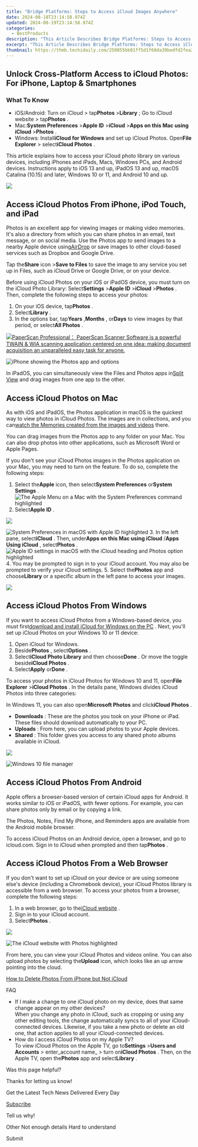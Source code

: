 ```yaml
---
title: "Bridge Platforms: Steps to Access iCloud Images Anywhere"
date: 2024-08-18T23:14:58.974Z
updated: 2024-08-19T23:14:58.974Z
categories:
  - BestProducts
description: "This Article Describes Bridge Platforms: Steps to Access iCloud Images Anywhere"
excerpt: "This Article Describes Bridge Platforms: Steps to Access iCloud Images Anywhere"
thumbnail: https://thmb.techidaily.com/250855bb01ff5d1f68da39bedfd2fea2571983e53726cd5cc186abc1510baddd.jpg
---
```


## Unlock Cross-Platform Access to iCloud Photos: For iPhone, Laptop & Smartphones
### What To Know

* iOS/Android: Turn on iCloud > tap**Photos** \>**Library** ; Go to iCloud website > tap**Photos** .
* Mac:**System Preferences** \>**Apple ID** \>**iCloud** \>**Apps on this Mac using iCloud** \>**Photos** .
* Windows: Install**iCloud for Windows** and set up iCloud Photos. Open**File Explorer** \> select**iCloud Photos** .

 This article explains how to access your iCloud photo library on various devices, including iPhones and iPads, Macs, Windows PCs, and Android devices. Instructions apply to iOS 13 and up, iPadOS 13 and up, macOS Catalina (10.15) and later, Windows 10 or 11, and Android 10 and up.

<!-- affiliate ads begin -->
<a href="https://secure.2checkout.com/order/checkout.php?PRODS=3851655&QTY=1&AFFILIATE=108875&CART=1"><img src="http://www.aiseesoft.com/avangate/30p/banner.jpg" border="0"></a>
<!-- affiliate ads end -->
## Access iCloud Photos From iPhone, iPod Touch, and iPad

 ​Photos is an excellent app for viewing images or making video memories. It's also a directory from which you can share photos in an email, text message, or on social media. Use the Photos app to send images to a nearby Apple device using[AirDrop](https://www.lifewire.com/what-is-airdrop-how-does-it-work-1994512) or save images to other cloud-based services such as Dropbox and Google Drive.

 Tap the**Share** icon >**Save to Files** to save the image to any service you set up in Files, such as iCloud Drive or Google Drive, or on your device.

 Before using iCloud Photos on your iOS or iPadOS device, you must turn on the iCloud Photo Library: Select**Settings** \>**Apple ID** \>**iCloud** \>**Photos** . Then, complete the following steps to access your photos:  

1. On your iOS device, tap**Photos** .
2. Select**Library** .
3. In the options bar, tap**Years** ,**Months** , or**Days** to view images by that period, or select**All Photos** .  
<!-- affiliate ads begin -->
<a href="https://secure.2checkout.com/order/checkout.php?PRODS=37540879&QTY=1&AFFILIATE=108875&CART=1"><img src="https://paperscan.orpalis.com/img/content/You_prefer_to_use.png" border="0">PaperScan Professional： PaperScan Scanner Software is a powerful TWAIN & WIA scanning application centered on one idea: making document acquisition an unparalleled easy task for anyone.</a>
<!-- affiliate ads end -->
![iPhone showing the Photos app and options](https://www.lifewire.com/thmb/XPOU0F5F0UI8M7wotn1r-220_Cw=/1500x0/filters:no_upscale():max_bytes(150000):strip_icc():format(webp)/001-access-your-icloud-photos-4160237-a804369bef5d49a3bc689a3977550fe4.jpg)

 In iPadOS, you can simultaneously view the Files and Photos apps in[Split View](https://www.lifewire.com/how-to-use-ipad-split-screen-4687495) and drag images from one app to the other.

## Access iCloud Photos on Mac

 As with iOS and iPadOS, the Photos application in macOS is the quickest way to view photos in iCloud Photos. The images are in collections, and you can[watch the Memories created from the images and videos](https://www.lifewire.com/how-to-create-photo-memories-on-the-ipad-4089908) there.

 You can drag images from the Photos app to any folder on your Mac. You can also drop photos into other applications, such as Microsoft Word or Apple Pages.

 If you don't see your iCloud Photos images in the Photos application on your Mac, you may need to turn on the feature. To do so, complete the following steps:

1. Select the**Apple** icon, then select**System Preferences** or**System Settings** .  
![The Apple Menu on a Mac with the System Preferences command highlighted](https://www.lifewire.com/thmb/T3OcI7y9tFRmLnISf6O6oqUfAiQ=/1500x0/filters:no_upscale():max_bytes(150000):strip_icc():format(webp)/001-how-to-delete-a-user-on-mac-4570933-0a85f7427df3471bbe29258883f2aaba.jpg)
2. Select**Apple ID** .  
<!-- affiliate ads begin -->
<a href="https://shop.systoolsgroup.com/affiliate.php?ACCOUNT=SYSTOOBY&AFFILIATE=108875&PATH=https%3A%2F%2Fwww.systoolsgroup.com%3FAFFILIATE%3D108875%26RESOURCE%3DSysTools%2BSQL%2BRecovery"><img src="https://www.systoolsgroup.com/box/sql-recovery.png" border="0"></a>
<!-- affiliate ads end -->
![System Preferences in macOS with Apple ID highlighted](https://www.lifewire.com/thmb/MtZY142GLxqRgBGi8ySlodIEnx4=/1500x0/filters:no_upscale():max_bytes(150000):strip_icc():format(webp)/001-access-your-icloud-photos-4160237-6c1e6b2701964132aab689c971980af6.jpg)
3. In the left pane, select**iCloud** . Then, under**Apps on this Mac using iCloud** /**Apps Using iCloud** , select**Photos** .  
![Apple ID settings in macOS with the iCloud heading and Photos option highlighted](https://www.lifewire.com/thmb/pzrq6A7p9mU37yIFIrAm2TfxnYY=/1500x0/filters:no_upscale():max_bytes(150000):strip_icc():format(webp)/002-access-your-icloud-photos-4160237-10b449a2292143fb8d9e11ae4a621ed5.jpg)
4. You may be prompted to sign in to your iCloud account. You may also be prompted to verify your iCloud settings.
5. Select the**Photos** app and choose**Library** or a specific album in the left pane to access your images.

<!-- affiliate ads begin -->
<a href="https://shop.mondly.com/affiliate.php?ACCOUNT=ATISTUDI&AFFILIATE=108875&PATH=https%3A%2F%2Fwww.mondly.com%3FAFFILIATE%3D108875%26RESOURCE%3D%2BEducational%2B970x90%2B"><img src="https://secure.avangate.com/images/merchant/69c418c33ec2e1a4267fa9bb77fa1428/educational-970x90.gif" border="0"></a>
<!-- affiliate ads end -->
## Access iCloud Photos From Windows

 If you want to access iCloud Photos from a Windows-based device, you must first[download and install iCloud for Windows on the PC](https://support.apple.com/103232) . Next, you'll set up iCloud Photos on your Windows 10 or 11 device:

1. Open iCloud for Windows.
2. Beside**Photos** , select**Options** .
3. Select**iCloud Photo Library** and then choose**Done** . Or move the toggle beside**iCloud Photos** .
4. Select**Apply** or**Done** .

 To access your photos in iCloud Photos for Windows 10 and 11, open**File Explorer** \>**iCloud Photos** . In the details pane, Windows divides iCloud Photos into three categories:

 In Windows 11, you can also open**Microsoft Photos** and click**iCloud Photos** .

* **Downloads** : These are the photos you took on your iPhone or iPad. These files should download automatically to your PC.
* **Uploads** : From here, you can upload photos to your Apple devices.
* **Shared** : This folder gives you access to any shared photo albums available in iCloud.

<!-- affiliate ads begin -->
<a href="https://shop.incomedia.eu/order/checkout.php?PRODS=12730965&QTY=1&AFFILIATE=108875&CART=1"><img src="https://incomedia.eu/files/images/affiliates/w5/03_WBSX5_728x90_red_CTA.jpg" border="0"></a>
<!-- affiliate ads end -->
![Windows 10 file manager](https://www.lifewire.com/thmb/FYGcmhc9m7c6SP6Leb4X2OaRvGU=/1500x0/filters:no_upscale():max_bytes(150000):strip_icc():format(webp)/windows-icloud-5aa2a91b1f4e1300374ae223.png)

## Access iCloud Photos From Android

 Apple offers a browser-based version of certain iCloud apps for Android. It works similar to iOS or iPadOS, with fewer options. For example, you can share photos only by email or by copying a link.

 The Photos, Notes, Find My iPhone, and Reminders apps are available from the Android mobile browser.

 To access iCloud Photos on an Android device, open a browser, and go to icloud.com. Sign in to iCloud when prompted and then tap**Photos** .

## Access iCloud Photos From a Web Browser

 If you don't want to set up iCloud on your device or are using someone else's device (including a Chromebook device), your iCloud Photos library is accessible from a web browser. To access your photos from a browser, complete the following steps:

1. In a web browser, go to the[iCloud website](https://www.icloud.com/) .
2. Sign in to your iCloud account.
3. Select**Photos** .  
<!-- affiliate ads begin -->
<a href="https://secure.2checkout.com/order/checkout.php?PRODS=19080710&QTY=1&AFFILIATE=108875&CART=1"><img src="https://smart-seo-tool.com/images/SmartSEOAuditorBox.png" border="0"></a>
<!-- affiliate ads end -->
![The iCloud website with Photos highlighted](https://www.lifewire.com/thmb/ePCGVfjc_bWJr9T6xV_3HLmm6V0=/1500x0/filters:no_upscale():max_bytes(150000):strip_icc():format(webp)/002-access-your-icloud-photos-4160237-15b8407b6147418bb429fd745e0ea6f3.jpg)

 From here, you can view your iCloud Photos and videos online. You can also upload photos by selecting the**Upload** icon, which looks like an up arrow pointing into the cloud.

[How to Delete Photos From iPhone but Not iCloud](https://www.lifewire.com/delete-photos-from-iphone-but-not-icloud-5219768)

 FAQ

* If I make a change to one iCloud photo on my device, does that same change appear on my other devices?  
 When you change any photo in iCloud, such as cropping or using any other editing tools, the change automatically syncs to all of your iCloud-connected devices. Likewise, if you take a new photo or delete an old one, that action applies to all your iCloud-connected devices.
* How do I access iCloud Photos on my Apple TV?  
 To view iCloud Photos on the Apple TV, go to**Settings** \>**Users and Accounts** \> enter_account name_ \> turn on**iCloud Photos** . Then, on the Apple TV, open the**Photos** app and select**Library** .

Was this page helpful?

Thanks for letting us know!

 Get the Latest Tech News Delivered Every Day

[Subscribe](https://www.lifewire.com/#)

Tell us why!

 Other  Not enough details  Hard to understand

 Submit

<ins class="adsbygoogle"
     style="display:block"
     data-ad-format="autorelaxed"
     data-ad-client="ca-pub-7571918770474297"
     data-ad-slot="1223367746"></ins>



<ins class="adsbygoogle"
     style="display:block"
     data-ad-client="ca-pub-7571918770474297"
     data-ad-slot="8358498916"
     data-ad-format="auto"
     data-full-width-responsive="true"></ins>


